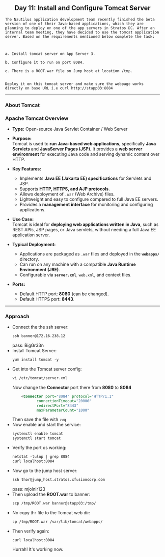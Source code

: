 ## <center> Day 11: Install and Configure Tomcat Server

```
The Nautilus application development team recently finished the beta version of one of their Java-based applications, which they are planning to deploy on one of the app servers in Stratos DC. After an internal team meeting, they have decided to use the tomcat application server. Based on the requirements mentioned below complete the task:



a. Install tomcat server on App Server 3.

b. Configure it to run on port 8084.

c. There is a ROOT.war file on Jump host at location /tmp.


Deploy it on this tomcat server and make sure the webpage works directly on base URL i.e curl http://stapp03:8084
```

---

### About Tomcat

### Apache Tomcat Overview

- **Type:** Open-source Java Servlet Container / Web Server  
- **Purpose:**  
    Tomcat is used to **run Java-based web applications**, specifically **Java Servlets** and **JavaServer Pages (JSP)**. It provides a **web server environment** for executing Java code and serving dynamic content over HTTP.  

- **Key Features:**  
    - Implements **Java EE (Jakarta EE) specifications** for Servlets and JSP.  
    - Supports **HTTP, HTTPS, and AJP protocols**.  
    - Allows deployment of `.war` (Web Archive) files.  
    - Lightweight and easy to configure compared to full Java EE servers.  
    - Provides a **management interface** for monitoring and configuring applications.  

- **Use Case:**  
    Tomcat is ideal for **deploying web applications written in Java**, such as REST APIs, JSP pages, or Java servlets, without needing a full Java EE application server.  

- **Typical Deployment:**  
    - Applications are packaged as `.war` files and deployed in the **`webapps/`** directory.  
    - Can run on any machine with a compatible **Java Runtime Environment (JRE)**.  
    - Configurable via **`server.xml`**, `web.xml`, and context files.  

- **Ports:**  
    - Default HTTP port: **8080** (can be changed).  
    - Default HTTPS port: **8443**.  

---

### Approach

- Connect the the ssh server:
    ```apache
    ssh banner@172.16.238.12
    ```
    pass: BigGr33n
- Install Tomcat Server:
    ```apache
    yum install tomcat -y
    ```
- Get into the Tomcat server config:
    ```apache
    vi /etc/tomcat/server.xml
    ```
    Now change the **Connector** port there from **8080** to **8084**  
    ```xml
        <Connector port="8084" protocol="HTTP/1.1"
               connectionTimeout="20000"
               redirectPort="8443"
               maxParameterCount="1000"
    ```
    Then save the file with `:wq`
- Now enable and start the service:
    ```apache
    systemctl enable tomcat
    systemctl start tomcat
    ```
- Verify the port os working:
    ```apache
    netstat -tulnp | grep 8084
    curl localhost:8084
    ```
- Now go to the jump host server:
    ```apache
    ssh thor@jump_host.stratos.xfusioncorp.com
    ```
    pass: mjolnir123
- Then upload the **ROOT.war** to banner:
    ```apache
    scp /tmp/ROOT.war banner@stapp03:/tmp/
    ```
- No copy thr file to the Tomcat web dir:
    ```apache
    cp /tmp/ROOT.war /var/lib/tomcat/webapps/
    ```
- Then verify again:
    ```apache
    curl localhost:8084
    ```
    Hurrah! It's working now.